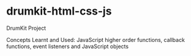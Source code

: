 # drumkit-html-css-js
DrumKit Project

Concepts Learnt and Used: JavaScript higher order functions, callback functions, event listeners and JavaScript objects
